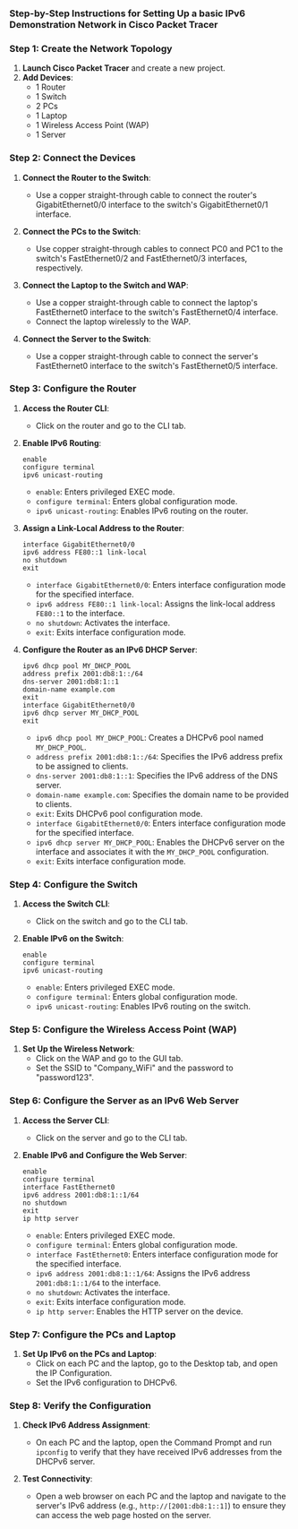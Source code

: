 ### Step-by-Step Instructions for Setting Up a basic IPv6 Demonstration Network in Cisco Packet Tracer

### Step 1: Create the Network Topology
1. **Launch Cisco Packet Tracer** and create a new project.
2. **Add Devices**:
   - 1 Router
   - 1 Switch
   - 2 PCs
   - 1 Laptop
   - 1 Wireless Access Point (WAP)
   - 1 Server

### Step 2: Connect the Devices
1. **Connect the Router to the Switch**:
   - Use a copper straight-through cable to connect the router's GigabitEthernet0/0 interface to the switch's GigabitEthernet0/1 interface.

2. **Connect the PCs to the Switch**:
   - Use copper straight-through cables to connect PC0 and PC1 to the switch's FastEthernet0/2 and FastEthernet0/3 interfaces, respectively.

3. **Connect the Laptop to the Switch and WAP**:
   - Use a copper straight-through cable to connect the laptop's FastEthernet0 interface to the switch's FastEthernet0/4 interface.
   - Connect the laptop wirelessly to the WAP.

4. **Connect the Server to the Switch**:
   - Use a copper straight-through cable to connect the server's FastEthernet0 interface to the switch's FastEthernet0/5 interface.

### Step 3: Configure the Router
1. **Access the Router CLI**:
   - Click on the router and go to the CLI tab.

2. **Enable IPv6 Routing**:
   ```shell
   enable
   configure terminal
   ipv6 unicast-routing
   ```
   - `enable`: Enters privileged EXEC mode.
   - `configure terminal`: Enters global configuration mode.
   - `ipv6 unicast-routing`: Enables IPv6 routing on the router.

3. **Assign a Link-Local Address to the Router**:
   ```shell
   interface GigabitEthernet0/0
   ipv6 address FE80::1 link-local
   no shutdown
   exit
   ```
   - `interface GigabitEthernet0/0`: Enters interface configuration mode for the specified interface.
   - `ipv6 address FE80::1 link-local`: Assigns the link-local address `FE80::1` to the interface.
   - `no shutdown`: Activates the interface.
   - `exit`: Exits interface configuration mode.

4. **Configure the Router as an IPv6 DHCP Server**:
   ```shell
   ipv6 dhcp pool MY_DHCP_POOL
   address prefix 2001:db8:1::/64
   dns-server 2001:db8:1::1
   domain-name example.com
   exit
   interface GigabitEthernet0/0
   ipv6 dhcp server MY_DHCP_POOL
   exit
   ```
   - `ipv6 dhcp pool MY_DHCP_POOL`: Creates a DHCPv6 pool named `MY_DHCP_POOL`.
   - `address prefix 2001:db8:1::/64`: Specifies the IPv6 address prefix to be assigned to clients.
   - `dns-server 2001:db8:1::1`: Specifies the IPv6 address of the DNS server.
   - `domain-name example.com`: Specifies the domain name to be provided to clients.
   - `exit`: Exits DHCPv6 pool configuration mode.
   - `interface GigabitEthernet0/0`: Enters interface configuration mode for the specified interface.
   - `ipv6 dhcp server MY_DHCP_POOL`: Enables the DHCPv6 server on the interface and associates it with the `MY_DHCP_POOL` configuration.
   - `exit`: Exits interface configuration mode.

### Step 4: Configure the Switch
1. **Access the Switch CLI**:
   - Click on the switch and go to the CLI tab.

2. **Enable IPv6 on the Switch**:
   ```shell
   enable
   configure terminal
   ipv6 unicast-routing
   ```
   - `enable`: Enters privileged EXEC mode.
   - `configure terminal`: Enters global configuration mode.
   - `ipv6 unicast-routing`: Enables IPv6 routing on the switch.

### Step 5: Configure the Wireless Access Point (WAP)
1. **Set Up the Wireless Network**:
   - Click on the WAP and go to the GUI tab.
   - Set the SSID to "Company_WiFi" and the password to "password123".

### Step 6: Configure the Server as an IPv6 Web Server
1. **Access the Server CLI**:
   - Click on the server and go to the CLI tab.

2. **Enable IPv6 and Configure the Web Server**:
   ```shell
   enable
   configure terminal
   interface FastEthernet0
   ipv6 address 2001:db8:1::1/64
   no shutdown
   exit
   ip http server
   ```
   - `enable`: Enters privileged EXEC mode.
   - `configure terminal`: Enters global configuration mode.
   - `interface FastEthernet0`: Enters interface configuration mode for the specified interface.
   - `ipv6 address 2001:db8:1::1/64`: Assigns the IPv6 address `2001:db8:1::1/64` to the interface.
   - `no shutdown`: Activates the interface.
   - `exit`: Exits interface configuration mode.
   - `ip http server`: Enables the HTTP server on the device.

### Step 7: Configure the PCs and Laptop
1. **Set Up IPv6 on the PCs and Laptop**:
   - Click on each PC and the laptop, go to the Desktop tab, and open the IP Configuration.
   - Set the IPv6 configuration to DHCPv6.

### Step 8: Verify the Configuration
1. **Check IPv6 Address Assignment**:
   - On each PC and the laptop, open the Command Prompt and run `ipconfig` to verify that they have received IPv6 addresses from the DHCPv6 server.

2. **Test Connectivity**:
   - Open a web browser on each PC and the laptop and navigate to the server's IPv6 address (e.g., `http://[2001:db8:1::1]`) to ensure they can access the web page hosted on the server.

